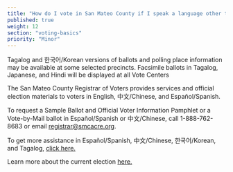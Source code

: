 ```yaml
---
title: "How do I vote in San Mateo County if I speak a language other than English?"
published: true
weight: 12
section: "voting-basics"
priority: "Minor"
---
```


Tagalog and 한국어/Korean versions of ballots and polling place information may be available at some selected precincts. Facsimile ballots in Tagalog, Japanese, and Hindi will be displayed at all Vote Centers 

The San Mateo County Registrar of Voters provides services and official election materials to voters in English, 中文/Chinese, and Español/Spanish.  

To request a Sample Ballot and Official Voter Information Pamphlet or a Vote-by-Mail ballot in Español/Spanish or 中文/Chinese, call 1-888-762-8683 or email [registrar@smcacre.org](mailto:registrar@smcacre.org).  

To get more assistance in Español/Spanish, 中文/Chinese, 한국어/Korean, and Tagalog, [click here.](https://www.smcacre.org/espanol-zhong-wen-hangugeo-filipino)

Learn more about the current election [here.](https://www.smcacre.org/current-election)